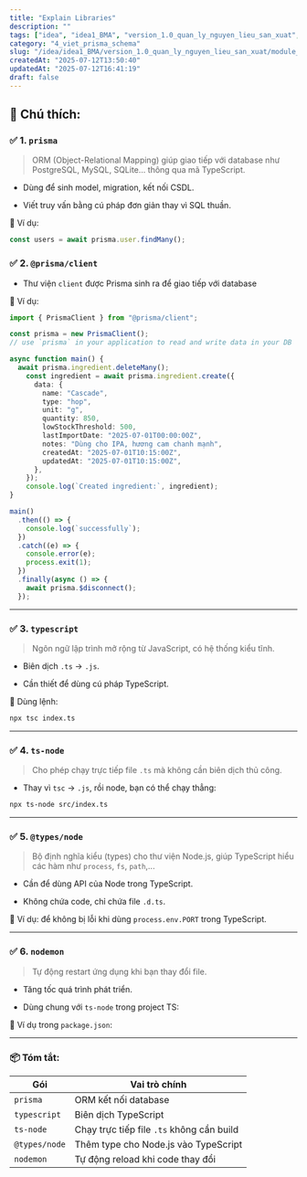 ```yaml
---
title: "Explain Libraries"
description: ""
tags: ["idea", "idea1_BMA", "version_1.0_quan_ly_nguyen_lieu_san_xuat", "module_1_nguyen_lieu", "1_thiet_ke_CSDL_prisma_schema", "4_viet_prisma_schema"]
category: "4_viet_prisma_schema"
slug: "/idea/idea1_BMA/version_1.0_quan_ly_nguyen_lieu_san_xuat/module_1_nguyen_lieu/1_thiet_ke_CSDL_prisma_schema/4_viet_prisma_schema/explain_libraries.md"
createdAt: "2025-07-12T13:50:40"
updatedAt: "2025-07-12T16:41:19"
draft: false
---
```

## 📝 Chú thích:

### ✅ 1. `prisma`
> ORM (Object-Relational Mapping) giúp giao tiếp với database như PostgreSQL, MySQL, SQLite... thông qua mã TypeScript.

- Dùng để sinh model, migration, kết nối CSDL.

- Viết truy vấn bằng cú pháp đơn giản thay vì SQL thuần.

📌 Ví dụ:
```ts
const users = await prisma.user.findMany();
```
### ✅ 2. `@prisma/client`
- Thư viện `client` được Prisma sinh ra để giao tiếp với database

📌 Ví dụ:
```ts
import { PrismaClient } from "@prisma/client";

const prisma = new PrismaClient();
// use `prisma` in your application to read and write data in your DB

async function main() {
  await prisma.ingredient.deleteMany();
    const ingredient = await prisma.ingredient.create({
      data: {
        name: "Cascade",
        type: "hop",
        unit: "g",
        quantity: 850,
        lowStockThreshold: 500,
        lastImportDate: "2025-07-01T00:00:00Z",
        notes: "Dùng cho IPA, hương cam chanh mạnh",
        createdAt: "2025-07-01T10:15:00Z",
        updatedAt: "2025-07-01T10:15:00Z",
      },
    });
    console.log(`Created ingredient:`, ingredient);
}

main()
  .then(() => {
    console.log(`successfully`);
  })
  .catch((e) => {
    console.error(e);
    process.exit(1);
  })
  .finally(async () => {
    await prisma.$disconnect();
  });
```

___

### ✅ 3. `typescript`
> Ngôn ngữ lập trình mở rộng từ JavaScript, có hệ thống kiểu tĩnh.

- Biên dịch `.ts` → `.js`.

- Cần thiết để dùng cú pháp TypeScript.

📌 Dùng lệnh:
```bash
npx tsc index.ts
```

___

### ✅ 4. `ts-node`
> Cho phép chạy trực tiếp file `.ts` mà không cần biên dịch thủ công.

- Thay vì `tsc` → `.js`, rồi node, bạn có thể chạy thẳng:

```bash
npx ts-node src/index.ts
```

___

### ✅ 5. `@types/node`
> Bộ định nghĩa kiểu (types) cho thư viện Node.js, giúp TypeScript hiểu các hàm như `process`, `fs`, `path`,...

- Cần để dùng API của Node trong TypeScript.

- Không chứa code, chỉ chứa file `.d.ts`.

📌 Ví dụ: để không bị lỗi khi dùng `process.env.PORT` trong TypeScript.

___

### ✅ 6. `nodemon`
> Tự động restart ứng dụng khi bạn thay đổi file.

- Tăng tốc quá trình phát triển.

- Dùng chung với `ts-node` trong project TS:

📌 Ví dụ trong `package.json`:

___

### 📦 Tóm tắt:
| Gói           | Vai trò chính                             |
| ------------- | ----------------------------------------- |
| `prisma`      | ORM kết nối database                      |
| `typescript`  | Biên dịch TypeScript                      |
| `ts-node`     | Chạy trực tiếp file `.ts` không cần build |
| `@types/node` | Thêm type cho Node.js vào TypeScript      |
| `nodemon`     | Tự động reload khi code thay đổi          |
